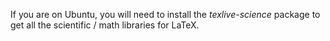 If you are on Ubuntu, you will need to install the *texlive-science*
package to get all the scientific / math libraries for LaTeX.
